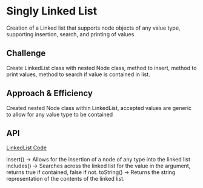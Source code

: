 # Singly Linked List
Creation of a Linked list that supports node objects of any value type, supporting insertion, search, and printing of values

## Challenge
Create LinkedList class with nested Node class, method to insert, method to print values, method to search if value is contained in list.

## Approach & Efficiency
Created nested Node class within LinkedList, accepted values are generic to allow for any value type to be contained

## API
[LinkedList Code](src/main/java/linkedList/LinkedList.java)

insert() -> Allows for the insertion of a node of any type into the linked list
includes() -> Searches across the linked list for the value in the argument, returns true if contained, false if not.
toString() -> Returns the string representation of the contents of the linked list.

